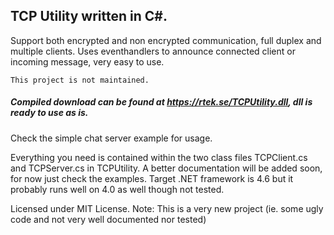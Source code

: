## TCP Utility written in C#. 

Support both encrypted and non encrypted communication, full duplex and multiple clients. 
Uses eventhandlers to announce connected client or incoming message, very easy to use. 

`This project is not maintained.`

##### Compiled download can be found at https://rtek.se/TCPUtility.dll, dll is ready to use as is.

Check the simple chat server example for usage. 

Everything you need is contained within the two class files TCPClient.cs and TCPServer.cs in TCPUtility. A better documentation will be added soon, for now just check the examples. Target .NET framework is 4.6 but it probably runs well on 4.0 as well though not tested.

Licensed under MIT License.
Note: This is a very new project (ie. some ugly code and not very well documented nor tested)
